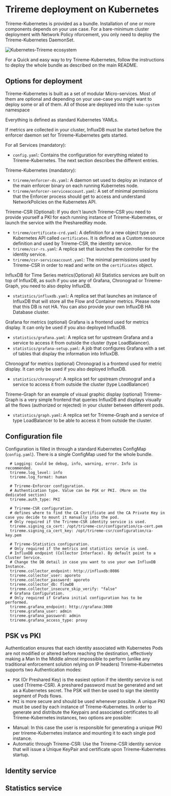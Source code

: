 # Trireme deployment on Kubernetes

Trireme-Kubernetes is provided as a bundle. Installation of one or more components depends on your use case. For a bare-minimum cluster deployment with Network Policy nforcement, you only need to deploy the Trireme-Kubernetes DaemonSet.

![Kubernetes-Trireme ecosystem](docs/architecture.png)

For a Quick and easy way to try Trireme-Kubernetes, follow the instructions to deploy the whole bundle as described on the main README.

## Options for deployment

Trireme-Kubernetes is built as a set of modular Micro-services. Most of them are optional and depending on your use-case you might want to deploy some or all of them.
All of those are deployed into the `kube-system` namespace

Everything is defined as standard Kubernetes YAMLs.

If metrics are collected in your cluster, InfluxDB must be started before the enforcer daemon set for Trireme-Kubernetes gets started.

For all Services (mandatory):
* `config.yaml`: Contains the configuration for everything related to Trireme-Kubernetes. The next section describes the different entries.

Trireme-Kubernetes (mandatory):
* `trireme/enforcer-ds.yaml`: A daemon set used to deploy an instance of the main enforcer binary on each running Kubernetes node.
* `trireme/enforcer-serviceaccount.yaml`: A set of minimal permissions that the Enforcer process should get to access and understand NetworkPolicies on the Kubernetes API.

Trireme-CSR (Optional):
If you don't launch Trireme-CSR you need to provide yourself a PKI for each running instance of Trireme-Kubernetes, or launch the service with the PresharedKey mode.
* `trireme/certificate-crd.yaml`: A definition for a new object type on Kubernetes API called `certificates`. It is defined as a Custom ressource definition and used by Trireme-CSR, the identity service.
* `trireme/csr-rs.yaml`: A replica set that launches the controller for the identity service.
* `trireme/csr-serviceaccount.yaml`: The minimal permissions used by Trireme-CSR in order to read and write on the `certificates` object.

InfluxDB for Time Series metrics(Optional)
All Statistics services are built on top of InfluxDB, as such if you use any of Grafana, Chronograd or Trireme-Graph, you need to also deploy InfluxDB.
* `statistics/influxdb.yaml`: A replica set that launches an instance of InfluxDB that will store all the Flow and Container metrics. Please note that this DB is not HA. You can also provide your own InfluxDB HA Database cluster.

Grafana for metrics (optional)
Grafana is a frontend used for metrics display. It can only be used if you also deployed InfluxDB. 
* `statistics/grafana.yaml`: A replica set for upstream Grafana and a service to access it from outside the cluster (type LoadBalancer).
* `statistics/grafana-setup.yaml`: A job that configures Grafana with a set of tables that display the information into InfluxDB.

Chronograf for metrics (optional)
Chronograd is a frontend used for metric display. It can only be used if you also deployed InfluxDB.
* `statistics/chronograf`: A replica set for upstream chronograf and a service to access it from outside the cluster (type LoadBalancer)

Trireme-Graph for an example of visual graphic display (optional)
Trireme-Graph is a very simple frontend that queries InfluxDB and displays visually all the flows (authorized or rejected) in your cluster between different pods.
* `statistics/graph.yaml`: A replica set for Trireme-Graph and a service of type LoadBalancer to be able to access it from outside the cluster.

## Configuration file

Configuration is filled in through a standard Kubernetes ConfigMap (`config.yaml`). There is a single ConfigMap used for the whole bundle.

```
  # Logging: Could be debug, info, warning, error. Info is recommended.
  trireme.log_level: info
  trireme.log_format: human

  # Trireme-Enforcer configuration.
  # Authentication type. Value can be PSK or PKI. (More on the dedicated section)
  trireme.auth_type: PKI

  # Trireme-CSR configuration.
  # defines where to find the CA Certificate and the CA Private Key in case you decide to mount it manually into the pod.
  # Only required if the Trireme-CSR identity service is used.
  trireme.signing_ca_cert: /opt/trireme-csr/configuration/ca-cert.pem
  trireme.signing_ca_cert_key: /opt/trireme-csr/configuration/ca-key.pem

  # Trireme-Statistics configuration.
  # Only required if the metrics and statistics servie is used.
  # InfluxDB endpoint (Collector Interface). By default point to a Cluster Service.
  # Change the DB detail in case you want to use your own InfluxDB Instance.
  trireme.collector_endpoint: http://influxdb:8086
  trireme.collector_user: aporeto
  trireme.collector_password: aporeto
  trireme.collector_db: flowDB
  trireme.collector_insecure_skip_verify: "false"
  # Grafana Configuration.
  # Only required if Grafana initial configuration has to be performed. 
  trireme.grafana_endpoint: http://grafana:3000
  trireme.grafana_user: admin
  trireme.grafana_password: admin
  trireme.grafana_access_type: proxy
```

## PSK vs PKI

Authentication ensures that each identity associated with Kubernetes Pods are not modified or altered before reaching the destination, effectively making a Man In the Middle almost impossible to perform (unlike any traditional enforcement solution relying on IP headers)
Trireme-Kubernetes supports two Authentication modes:

* `PSK` (Or Preshared Key) is the easiest option if the identity service is not used (Trireme-CSR). A preshared password must be generated and set as a Kubernetes secret. The PSK will then be used to sign the identity segment of Pods flows.
* `PKI` is more secure and should be used whenever possible. A unique PKI must be used by each instance of Trireme-Kubernetes. In order to generate and distribute the Keypairs and associated certificates to all Trireme-Kubernetes instances, two options are possible:
- Manual: In this case the user is responsible for generating a unique PKI per trireme-Kubernetes instance and mounting it to each single pod instance.
- Automatic through Trireme-CSR: Use the Trireme-CSR identity service that will issue a Unique KeyPair and certificate upon Trireme-Kubernetes startup.

## Identity service

## Statistics service